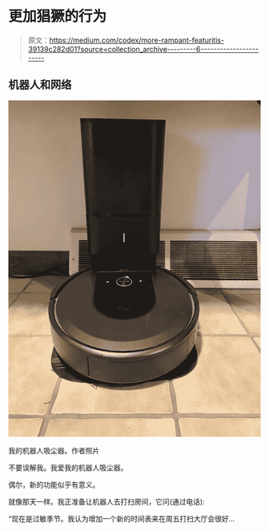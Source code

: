 # 更加猖獗的行为

> 原文：<https://medium.com/codex/more-rampant-featuritis-39139c282d01?source=collection_archive---------6----------------------->

## 机器人和网络

![](img/e7eed3aa650b86b08b94764b71339642.png)

我的机器人吸尘器。作者照片

不要误解我。我爱我的机器人吸尘器。

偶尔，新的功能似乎有意义。

就像那天一样。我正准备让机器人去打扫房间，它问(通过电话):

“现在是过敏季节。我认为增加一个新的时间表来在周五打扫大厅会很好…